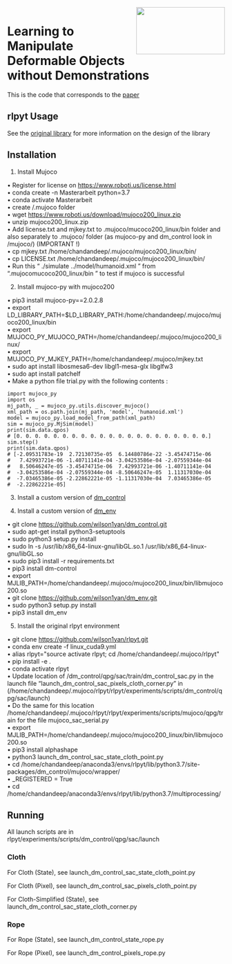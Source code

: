 <img align="right" width="205" height="109" src="/images/bair_logo.png">

# Learning to Manipulate Deformable Objects without Demonstrations

This is the code that corresponds to the [paper](https://arxiv.org/abs/1910.13439)

## rlpyt Usage
See the [original library](https://github.com/astooke/rlpyt) for more information on the design of the library

## Installation

1) Install Mujoco  

• Register for license on https://www.roboti.us/license.html  
• conda create -n Masterarbeit python=3.7  
• conda activate Masterarbeit  
• create /.mujoco folder  
• wget https://www.roboti.us/download/mujoco200_linux.zip  
• unzip mujoco200_linux.zip  
• Add license.txt and mjkey.txt to .mujoco/mucoco200_linux/bin folder and also separately to .mujoco/ folder (as mujoco-py and dm_control look in /mujoco/) (IMPORTANT !)  
• cp mjkey.txt /home/chandandeep/.mujoco/mujoco200_linux/bin/  
• cp LICENSE.txt /home/chandandeep/.mujoco/mujoco200_linux/bin/  
• Run this “ ./simulate ../model/humanoid.xml ” from “.mujocomucoco200_linux/bin ” to test if mujoco is successful  

2) Install mujoco-py with mujoco200  

• pip3 install mujoco-py==2.0.2.8  
• export LD_LIBRARY_PATH=$LD_LIBRARY_PATH:/home/chandandeep/.mujoco/mujoco200_linux/bin  
• export MUJOCO_PY_MUJOCO_PATH=/home/chandandeep/.mujoco/mujoco200_linux/  
• export MUJOCO_PY_MJKEY_PATH=/home/chandandeep/.mujoco/mjkey.txt  
• sudo apt install libosmesa6-dev libgl1-mesa-glx libglfw3   
• sudo apt install patchelf  
• Make a python file trial.py with the following contents :   
```  
import mujoco_py
import os
mj_path, _ = mujoco_py.utils.discover_mujoco()
xml_path = os.path.join(mj_path, 'model', 'humanoid.xml')
model = mujoco_py.load_model_from_path(xml_path)
sim = mujoco_py.MjSim(model)
print(sim.data.qpos)
# [0. 0. 0. 0. 0. 0. 0. 0. 0. 0. 0. 0. 0. 0. 0. 0. 0. 0. 0. 0. 0.]
sim.step()
print(sim.data.qpos)
# [-2.09531783e-19  2.72130735e-05  6.14480786e-22 -3.45474715e-06
#   7.42993721e-06 -1.40711141e-04 -3.04253586e-04 -2.07559344e-04
#   8.50646247e-05 -3.45474715e-06  7.42993721e-06 -1.40711141e-04
#  -3.04253586e-04 -2.07559344e-04 -8.50646247e-05  1.11317030e-04
#  -7.03465386e-05 -2.22862221e-05 -1.11317030e-04  7.03465386e-05
#  -2.22862221e-05]
```  

3) Install a custom version of [dm_control](https://github.com/wilson1yan/dm_control)  

4) Install a custom version of [dm_env](https://github.com/wilson1yan/dm_env)  

• git clone https://github.com/wilson1yan/dm_control.git  
• sudo apt-get install python3-setuptools  
• sudo python3 setup.py install  
• sudo ln -s /usr/lib/x86_64-linux-gnu/libGL.so.1 /usr/lib/x86_64-linux-gnu/libGL.so  
• sudo pip3 install -r requirements.txt  
• pip3 install dm-control  
• export MJLIB_PATH=/home/chandandeep/.mujoco/mujoco200_linux/bin/libmujoco200.so  
• git clone https://github.com/wilson1yan/dm_env.git  
• sudo python3 setup.py install  
• pip3 install dm_env  
  
5) Install the original rlpyt environment  

• git clone https://github.com/wilson1yan/rlpyt.git  
• conda env create -f linux_cuda9.yml  
• alias rlpyt="source activate rlpyt; cd /home/chandandeep/.mujoco/rlpyt"  
• pip install -e .  
• conda activate rlpyt  
• Update location of /dm_control/qpg/sac/train/dm_control_sac.py in the launch file “launch_dm_control_sac_pixels_cloth_corner.py” in (/home/chandandeep/.mujoco/rlpyt/rlpyt/experiments/scripts/dm_control/qpg/sac/launch)  
• Do the same for this location /home/chandandeep/.mujoco/rlpyt/rlpyt/experiments/scripts/mujoco/qpg/train for the file mujoco_sac_serial.py  
• export MJLIB_PATH=/home/chandandeep/.mujoco/mujoco200_linux/bin/libmujoco200.so  
• pip3 install alphashape  
• python3 launch_dm_control_sac_state_cloth_point.py  
• cd /home/chandandeep/anaconda3/envs/rlpyt/lib/python3.7/site-packages/dm_control/mujoco/wrapper/  
• _REGISTERED = True  
• cd /home/chandandeep/anaconda3/envs/rlpyt/lib/python3.7/multiprocessing/  


## Running

All launch scripts are in rlpyt/experiments/scripts/dm_control/qpg/sac/launch

### Cloth

For Cloth (State), see launch_dm_control_sac_state_cloth_point.py

For Cloth (Pixel), see launch_dm_control_sac_pixels_cloth_point.py

For Cloth-Simplified (State), see launch_dm_control_sac_state_cloth_corner.py

### Rope

For Rope (State), see launch_dm_control_state_rope.py

For Rope (Pixel), see launch_dm_control_pixels_rope.py
